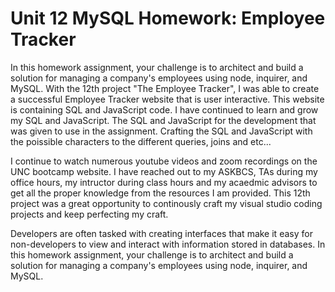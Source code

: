 # Unit 12 MySQL Homework: Employee Tracker

In this homework assignment, your challenge is to architect and build a solution for managing a company's employees using node, inquirer, and MySQL. With the 12th project "The Employee Tracker", I was able to create a successful Employee Tracker website that is user interactive. This website is containing SQL and JavaScript code. I have continued to learn and grow my SQL and JavaScript. The SQL and JavaScript for the development that was given to use in the assignment. Crafting the SQL and JavaScript with the poissible characters to the different queries, joins and etc... 


I continue to watch numerous youtube videos and zoom recordings on the UNC bootcamp website. I have reached out to my ASKBCS, TAs during my office hours, my intructor during class hours and my acaedmic advisors to get all the proper knowledge from the resources I am provided. This 12th project was a great opportunity to continously craft my visual studio coding projects and keep perfecting my craft.

Developers are often tasked with creating interfaces that make it easy for non-developers to view and interact with information stored in databases. In this homework assignment, your challenge is to architect and build a solution for managing a company's employees using node, inquirer, and MySQL.


